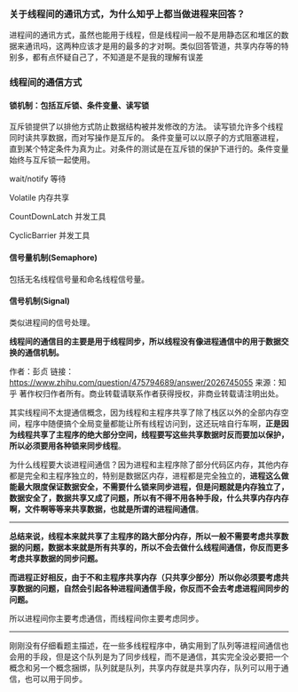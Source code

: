 ### 关于线程间的通讯方式，为什么知乎上都当做进程来回答？

进程间的通讯方式，虽然也能用于线程，但是线程间一般不是用静态区和堆区的数据来通讯吗，这两种应该才是用的最多的才对啊。类似回答管道，共享内存等的特别多，都有点怀疑自己了，不知道是不是我的理解有误差



### 线程间的通信方式

#### 锁机制：包括互斥锁、条件变量、读写锁

互斥锁提供了以排他方式防止数据结构被并发修改的方法。 
读写锁允许多个线程同时读共享数据，而对写操作是互斥的。 
条件变量可以以原子的方式阻塞进程，直到某个特定条件为真为止。对条件的测试是在互斥锁的保护下进行的。条件变量始终与互斥锁一起使用。

wait/notify 等待

Volatile 内存共享

CountDownLatch 并发工具

CyclicBarrier 并发工具



#### 信号量机制(Semaphore)

包括无名线程信号量和命名线程信号量。



#### 信号机制(Signal)

类似进程间的信号处理。

**线程间的通信目的主要是用于线程同步，所以线程没有像进程通信中的用于数据交换的通信机制。**



作者：彭贞
链接：https://www.zhihu.com/question/475794689/answer/2026745055
来源：知乎
著作权归作者所有。商业转载请联系作者获得授权，非商业转载请注明出处。



其实线程间不太提通信概念，因为线程和主程序共享了除了栈区以外的全部内存空间，程序中随便搞个全局变量都能让所有线程访问到，这还玩啥自行车啊，**正是因为线程共享了主程序的绝大部分空间，线程要写这些共享数据时反而要加以保护，所以必须要用各种锁来同步线程**。

为什么线程要大谈进程间通信？因为进程和主程序除了部分代码区内存，其他内存都是完全和主程序独立的，特别是数据区内存，进程都是完全独立的，**进程这么做能最大限度保证数据安全，不需要什么锁来同步进程，但是问题就是内存独立了，数据安全了，数据共享又成了问题，所以有不得不用各种手段，什么共享内存内存啊，文件啊等等来共享数据，也就是所谓的进程间通信**。

------

**总结来说，线程本来就共享了主程序的路大部分内存，所以一般不需要考虑共享数据的问题，数据本来就是所有共享的，所以不会去做什么线程间通信，你反而更多考虑共享数据的同步问题。**

**而进程正好相反，由于不和主程序共享内存（只共享少部分）所以你必须要考虑共享数据的问题，自然会引起各种进程间通信手段，你反而不会去考虑进程间同步的问题。**

所以进程间你主要考虑通信，而线程间你主要考虑同步。

------

刚刚没有仔细看题主描述，在一些多线程程序中，确实用到了队列等进程间通信也会用的手段，但是这个队列是为了同步线程，而不是通信，其实完全没必要把一个概念和另一个概念捆绑，队列就是队列，共享内存就是共享内存，队列可以用于通信，也可以用于同步。